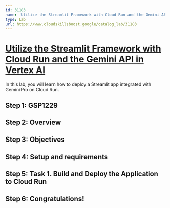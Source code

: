 ```yaml
---
id: 31183
name: 'Utilize the Streamlit Framework with Cloud Run and the Gemini API in Vertex AI'
type: Lab
url: https://www.cloudskillsboost.google/catalog_lab/31183
---
```


# [Utilize the Streamlit Framework with Cloud Run and the Gemini API in Vertex AI](https://www.cloudskillsboost.google/catalog_lab/31183)

In this lab, you will learn how to deploy a Streamlit app integrated with Gemini Pro on Cloud Run. 

## Step 1: GSP1229

## Step 2: Overview

## Step 3: Objectives

## Step 4: Setup and requirements

## Step 5: Task 1. Build and Deploy the Application to Cloud Run

## Step 6: Congratulations!

